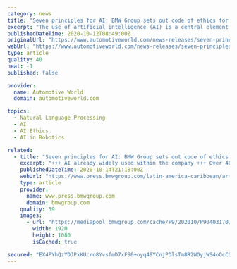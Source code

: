 ```yaml
---
category: news
title: "Seven principles for AI: BMW Group sets out code of ethics for the use of artificial intelligence"
excerpt: "The use of artificial intelligence (AI) is a central element of the digital transformation process at the BMW Group. The BMW Group already uses AI throughout the value chain to generate added value for customers,"
publishedDateTime: 2020-10-12T08:49:00Z
originalUrl: "https://www.automotiveworld.com/news-releases/seven-principles-for-ai-bmw-group-sets-out-code-of-ethics-for-the-use-of-artificial-intelligence/"
webUrl: "https://www.automotiveworld.com/news-releases/seven-principles-for-ai-bmw-group-sets-out-code-of-ethics-for-the-use-of-artificial-intelligence/"
type: article
quality: 40
heat: -1
published: false

provider:
  name: Automotive World
  domain: automotiveworld.com

topics:
  - Natural Language Processing
  - AI
  - AI Ethics
  - AI in Robotics

related:
  - title: "Seven principles for AI: BMW Group sets out code of ethics for the use of artificial intelligence."
    excerpt: "+++ AI already widely used within the company +++ Over 400 use cases throughout the value chain +++ Code of ethics underpins the increased use of AI technologies +++ Login My.PressClub. Login. Login Remember login Forgotten password ..."
    publishedDateTime: 2020-10-14T21:18:00Z
    webUrl: "https://www.press.bmwgroup.com/latin-america-caribbean/article/detail/T0318747EN/seven-principles-for-ai:-bmw-group-sets-out-code-of-ethics-for-the-use-of-artificial-intelligence?language=en"
    type: article
    provider:
      name: www.press.bmwgroup.com
      domain: bmwgroup.com
    quality: 59
    images:
      - url: "https://mediapool.bmwgroup.com/cache/P9/202010/P90403170/P90403170-artificial-intelligence--bmw-group-1920px.jpg"
        width: 1920
        height: 1080
        isCached: true

secured: "EX4PYhQzYDJPxKUcro8YvsfmD7xFS0+oyq49YCnjPDlsTm8R2WOyjWS4oOcCS4SPl+gldeZoHTDfkf1eRALjCHPr7lG5EJiLh0AQgXtWv0BIk3CoLFrsHYp3hLpH/mz3MnOTpPaB4hf1Dkuhy0cPDpAir/IYBXsS9/2GpvjApgqzuBGAwLuvn80kYB39pKF3Bzign8GM0EIzN8GOv86zFt2izWoVwtSJdC+9pRecCXwHJisY7XOHFacAB0YbkmCl3vt24uF0ILAha19g2ryd7YiDHYr1bZi/u3ohbciD5z2DeTaznugpyjmNVLZ/DEahdRrRnmG77pdzC3BJ1+JNxsa5McHFKOXpme2l3FxJ9ig=;zjj7+hOl1RoH+C5fH+DHPQ=="
---
```


